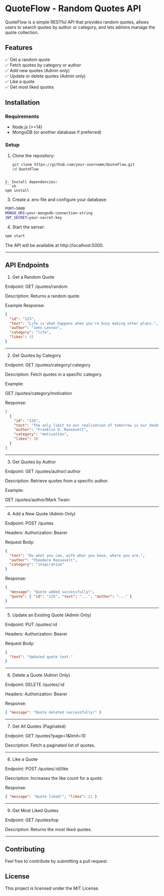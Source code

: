 # QuoteFlow - Random Quotes API  

QuoteFlow is a simple RESTful API that provides random quotes, allows users to search quotes by author or category, and lets admins manage the quote collection.  

## Features  
✅ Get a random quote  
✅ Fetch quotes by category or author  
✅ Add new quotes (Admin only)  
✅ Update or delete quotes (Admin only)  
✅ Like a quote  
✅ Get most liked quotes  

## Installation  

### Requirements  
- Node.js (>=14)  
- MongoDB (or another database if preferred)  

### Setup  
1. Clone the repository:  
   ```sh
   git clone https://github.com/your-username/QuoteFlow.git
   cd QuoteFlow
```

2. Install dependencies:
```sh
npm install
```

3. Create a .env file and configure your database:
```sh
PORT=5000
MONGO_URI=your-mongodb-connection-string
JWT_SECRET=your-secret-key
```

4. Start the server:
```sh
npm start
```
The API will be available at http://localhost:5000.




---

## API Endpoints

1. Get a Random Quote

Endpoint: GET /quotes/random

Description: Returns a random quote.

Example Response:
```json
{
  "id": "123",
  "text": "Life is what happens when you're busy making other plans.",
  "author": "John Lennon",
  "category": "life",
  "likes": 15
}
```



---

2. Get Quotes by Category

Endpoint: GET /quotes/category/:category

Description: Fetch quotes in a specific category.

Example:

GET /quotes/category/motivation

Response:
```json
[
  {
    "id": "124",
    "text": "The only limit to our realization of tomorrow is our doubts of today.",
    "author": "Franklin D. Roosevelt",
    "category": "motivation",
    "likes": 20
  }
]
```


---

3. Get Quotes by Author

Endpoint: GET /quotes/author/:author

Description: Retrieve quotes from a specific author.

Example:

GET /quotes/author/Mark Twain



---

4. Add a New Quote (Admin Only)

Endpoint: POST /quotes

Headers: Authorization: Bearer <token>

Request Body:
```json
{
  "text": "Do what you can, with what you have, where you are.",
  "author": "Theodore Roosevelt",
  "category": "inspiration"
}
```
Response:
```json
{
  "message": "Quote added successfully!",
  "quote": { "id": "125", "text": "...", "author": "..." }
}
```


---

5. Update an Existing Quote (Admin Only)

Endpoint: PUT /quotes/:id

Headers: Authorization: Bearer <token>

Request Body:
```json
{
  "text": "Updated quote text."
}
```


---

6. Delete a Quote (Admin Only)

Endpoint: DELETE /quotes/:id

Headers: Authorization: Bearer <token>

Response:
```json
{ "message": "Quote deleted successfully!" }
```


---

7. Get All Quotes (Paginated)

Endpoint: GET /quotes?page=1&limit=10

Description: Fetch a paginated list of quotes.



---

8. Like a Quote

Endpoint: POST /quotes/:id/like

Description: Increases the like count for a quote.

Response:
```json
{ "message": "Quote liked!", "likes": 21 }
```


---

9. Get Most Liked Quotes

Endpoint: GET /quotes/top

Description: Returns the most liked quotes.



---

## Contributing

Feel free to contribute by submitting a pull request.

## License

This project is licensed under the MIT License.
